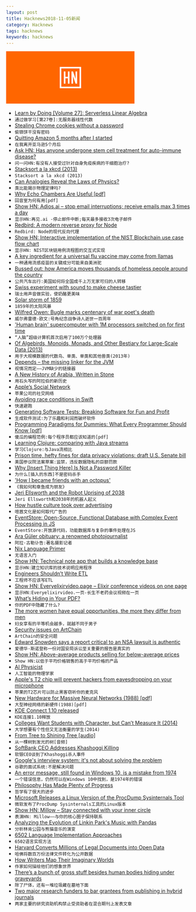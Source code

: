 ```yaml
---
layout: post
title: Hacknews2018-11-05新闻
category: Hacknews
tags: hacknews
keywords: hacknews
---
```


![haccknews-banner](/assets/image/hacknews-banner.jpg)

- [Learn by Doing [Volume 27]: Serverless Linear Algebra](https://www.kylegalbraith.com/learn-by-doing/volume/27/serverless-linear-algebra.html)
- `通过做学习[第27卷]:无服务器线性代数`
- [Stealing Chrome cookies without a password](https://mango.pdf.zone/stealing-chrome-cookies-without-a-password)
- `偷铬饼干没有密码`
- [Quitting Amazon 5 months after I started](https://medium.com/@andrewgoldis/why-i-quit-amazon-just-5-months-after-ive-started-4ce872520f02)
- `在我离开亚马逊5个月后`
- [Ask HN: Has anyone undergone stem cell treatment for auto-immune disease?](item?id=18381376)
- `问一问HN:有没有人接受过针对自身免疫疾病的干细胞治疗?`
- [Stacksort a la xkcd (2013)](http://gkoberger.github.io/stacksort/)
- `Stacksort a la xkcd (2013)`
- [Can Analogies Reveal the Laws of Physics?](http://nautil.us/blog/can-analogies-reveal-the-laws-of-physics)
- `类比能揭示物理定律吗?`
- [Why Echo Chambers Are Useful [pdf]](https://www.economics.ox.ac.uk/materials/jm_papers/921/echochambers.pdf)
- `回音室为何有用[pdf]`
- [Show HN: Adios.ai – stop email interruptions; receive emails max 3 times a day](https://adios.ai)
- `显示HN:再见.ai -停止邮件中断;每天最多接收3次电子邮件`
- [Redbird: A modern reverse proxy for Node](https://github.com/OptimalBits/redbird)
- `Redbird: Node的现代反向代理`
- [Show HN: Interactive implementation of the NIST Blockchain use case flow chart](https://brucemacd.github.io/You-Dont-Need-A-Blockchain/)
- `显示HN: NIST区块链用例流程图的交互式实现`
- [A key ingredient for a universal flu vaccine may come from llamas](http://www.latimes.com/science/sciencenow/la-sci-sn-universal-flu-vaccine-llamas-20181102-story.html)
- `一种通用流感疫苗的关键成分可能来自美洲驼`
- [Bussed out: how America moves thousands of homeless people around the country](https://www.theguardian.com/us-news/ng-interactive/2017/dec/20/bussed-out-america-moves-homeless-people-country-study)
- `公共汽车出行:美国如何将全国成千上万无家可归的人转移`
- [Swiss experiment with sound to make cheese tastier](https://phys.org/news/2018-11-cheesy-music-swiss-cheese-tastier.html)
- `瑞士用声音做实验，使奶酪更美味`
- [Solar storm of 1859](https://en.wikipedia.org/wiki/Solar_storm_of_1859)
- `1859年的太阳风暴`
- [Wilfred Owen: Bugle marks centenary of war poet&#39;s death](https://www.bbc.com/news/uk-46092004)
- `威尔弗雷德·欧文:号角纪念战争诗人逝世一百周年`
- [&#39;Human brain&#39; supercomputer with 1M processors switched on for first time](https://www.manchester.ac.uk/discover/news/human-brain-supercomputer-with-1million-processors-switched-on-for-first-time/)
- `“人脑”超级计算机首次启用了100万个处理器`
- [Of Algebirds, Monoids, Monads, and Other Bestiary for Large-Scale Data (2013)](http://www.michael-noll.com/blog/2013/12/02/twitter-algebird-monoid-monad-for-large-scala-data-analytics/)
- `用于大规模数据的代数鸟、单类、单类和其他兽类(2013年)`
- [Depends – the missing linker for the JVM](https://github.com/bgard6977/depends)
- `视情况而定——JVM缺少的链接器`
- [A New History of Arabia, Written in Stone](https://www.newyorker.com/culture/culture-desk/a-new-history-of-arabia-written-in-stone/)
- `用石头写的阿拉伯的新历史`
- [Apple’s Social Network](https://stratechery.com/2018/apples-social-network/)
- `苹果公司的社交网络`
- [Avoiding race conditions in Swift](https://www.swiftbysundell.com/posts/avoiding-race-conditions-in-swift)
- `快速避跑`
- [Generating Software Tests: Breaking Software for Fun and Profit](https://www.fuzzingbook.org/)
- `生成软件测试:为了乐趣和利润而破坏软件`
- [Programming Paradigms for Dummies: What Every Programmer Should Know [pdf]](https://www.info.ucl.ac.be/~pvr/VanRoyChapter.pdf)
- `傻瓜的编程范例:每个程序员都应该知道的[pdf]`
- [Learning Clojure: comparing with Java streams](https://blog.frankel.ch/learning-clojure/5/)
- `学习Clojure:与Java流相比`
- [Prison time, hefty fines for data privacy violations: draft U.S. Senate bill](https://www.reuters.com/article/us-usa-internet-privacy/prison-time-hefty-fines-for-data-privacy-violations-draft-u-s-senate-bill-idUSKCN1N65U2?)
- `美国参议院法案草案:监禁，违反数据隐私的巨额罚款`
- [Why [Insert Thing Here] Is Not a Password Killer](https://www.troyhunt.com/heres-why-insert-thing-here-is-not-a-password-killer/)
- `为什么[插入的东西]不是密码杀手`
- [&#39;How I became friends with an octopus&#39;](https://www.bbc.com/news/world-africa-45967535)
- `《我如何和章鱼成为朋友》`
- [Jeri Ellsworth and the Robot Uprising of 2038](http://blog.robertelder.org/jeri-ellsworth-robot-uprising/)
- `Jeri Ellsworth和2038年的机器人起义`
- [How hustle culture took over advertising](https://digiday.com/marketing/welcome-hustletown-hustle-culture-took-advertising/)
- `喧嚣文化是如何取代广告的`
- [EventStore: Open-Source, Functional Database with Complex Event Processing in JS](https://github.com/eventstore/eventstore)
- `EventStore:开放源代码，功能数据库与复杂的事件处理在JS`
- [Ara Güler obituary: a renowned photojournalist](https://www.theguardian.com/artanddesign/2018/oct/30/ara-guler-obituary)
- `阿拉·古勒讣告:著名摄影记者`
- [Nix Language Primer](http://www.binaryphile.com/nix/2018/07/22/nix-language-primer.html)
- `无语言入门`
- [Show HN: Technical note app that builds a knowledge base](http://monocorpus.com)
- `显示HN:建立知识库的技术说明应用程序`
- [Engineers Shouldn’t Write ETL](https://multithreaded.stitchfix.com/blog/2016/03/16/engineers-shouldnt-write-etl/)
- `工程师不应该写ETL`
- [Show HN: Everyelixirvideo.page – Elixir conference videos on one page](http://everyelixirvideo.page)
- `显示HN:Everyelixirvideo.一页-长生不老药会议视频在一页`
- [What’s Hiding in Your PDF?](https://pspdfkit.com/blog/2018/whats-hiding-in-your-pdf/)
- `你的PDF中隐藏了什么?`
- [The more women have equal opportunities, the more they differ from men](http://science.sciencemag.org/content/362/6412/eaas9899)
- `妇女享有的平等机会越多，就越不同于男子`
- [Security issues on ArtChain](https://shkspr.mobi/blog/2018/11/security-issues-on-artchain/)
- `ArtChain的安全问题`
- [Edward Snowden says a report critical to an NSA lawsuit is authentic](https://techcrunch.com/2018/11/03/edward-snowden-nsa-lawsuit-jewel-authentic/)
- `爱德华·斯诺登称一份对国安局诉讼至关重要的报告是真实的`
- [Show HN: Above-average products selling for below-average prices](https://www.goodcheapandfast.com)
- `Show HN:以低于平均价格销售的高于平均价格的产品`
- [AI Physicist](https://arxiv.org/abs/1810.10525)
- `人工智能的物理学家`
- [Apple&#39;s T2  chip will prevent hackers from eavesdropping on your microphone](https://techcrunch.com/2018/10/30/apple-t2-security-chip-microphone-eavesdropping/)
- `苹果的T2芯片可以防止黑客窃听你的麦克风`
- [New Hardware for Massive Neural Networks (1988) [pdf]](https://papers.nips.cc/paper/22-new-hardware-for-massive-neural-networks.pdf)
- `大型神经网络的新硬件(1988)[pdf]`
- [KDE Connect 1.10 released](https://nicolasfella.wordpress.com/2018/11/04/kde-connect-new-stuff-0x3/)
- `KDE连接1.10释放`
- [Colleges Want Students with Character, but Can’t Measure It (2014)](http://nautil.us/issue/12/feedback/colleges-want-students-with-character-but-cant-measure-it)
- `大学想要有个性但又无法衡量的学生(2014)`
- [From Tree to Shining Tree [audio]](https://www.wnycstudios.org/story/from-tree-to-shining-tree)
- `从一棵树到发光的树[音频]`
- [SoftBank CEO Addresses Khashoggi Killing](https://www.cnbc.com/2018/11/05/softbank-ceo-masayoshi-son-breaks-silence-on-death-of-saudi-journalist.html?yptr=yahoo)
- `软银CEO谈到了Khashoggi杀人事件`
- [Google&#39;s interview system: it&#39;s not about solving the problem](https://threader.app/thread/1058433116002381824)
- `谷歌的面试系统:不是解决问题`
- [An error message, still found in Windows 10, is a mistake from 1974](https://threadreaderapp.com/thread/1058676834940776450.html)
- `一个错误信息，仍然可以在Windows 10中找到，是1974年的错误`
- [Philosophy Has Made Plenty of Progress](https://blogs.scientificamerican.com/cross-check/philosophy-has-made-plenty-of-progress/)
- `哲学有了很大的进步`
- [Microsoft Releases a Linux Version of the ProcDump Sysinternals Tool](https://github.com/Microsoft/ProcDump-for-Linux)
- `微软发布了ProcDump Sysinternals工具的Linux版本`
- [Show HN: Millow – Stay connected with your inner circle](https://millow.app)
- `表演HN: Millow——与你的核心圈子保持联系`
- [Analyzing the Evolution of Linkin Park&#39;s Music with Pandas](https://kvsingh.github.io/lp-music.html)
- `分析林肯公园与熊猫音乐的演变`
- [6502 Language Implementation Approaches](https://dwheeler.com/6502/)
- `6502语言实现方法`
- [Harvard Converts Millions of Legal Documents into Open Data](http://www.govtech.com/analytics/Harvard-Converts-Millions-of-Legal-Documents-into-Open-Data.html)
- `哈佛将数百万份法律文件转化为公开数据`
- [How Writers Map Their Imaginary Worlds](https://www.atlasobscura.com/articles/writers-maps)
- `作家如何描绘他们的想象世界`
- [There’s a bunch of gross stuff besides human bodies hiding under graveyards](https://www.atlasobscura.com/articles/cemetery-soil-human-remains)
- `除了尸体，还有一堆垃圾藏在墓地下面`
- [Two major research funders to bar grantees from publishing in hybrid journals](https://www.sciencemag.org/news/2018/11/win-open-access-two-major-funders-bar-grantees-publishing-hybrid-journals)
- `两家主要的研究资助机构禁止受资助者在混合期刊上发表文章`


